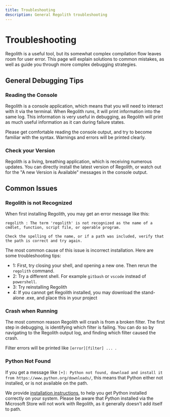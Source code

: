 ```yaml
---
title: Troubleshooting
description: General Regolith troubleshooting
---
```


# Troubleshooting

Regolith is a useful tool, but its somewhat complex compilation flow leaves room for user error. This page will explain solutions to common mistakes, as well as guide you through more complex debugging strategies.

## General Debugging Tips

### Reading the Console

Regolith is a console application, which means that you will need to interact with it via the terminal. When Regolith runs, it will print information into the same log. This information is very useful in debugging, as Regolith will print as much useful information as it can during failure states.

Please get comfortable reading the console output, and try to become familiar with the syntax. Warnings and errors will be printed clearly.

### Check your Version

Regolith is a living, breathing application, which is receiving numerous updates. You can directly install the latest version of Regolith, or watch out for the "A new Version is Available" messages in the console output.

## Common Issues

### Regolith is not Recognized

When first installing Regolith, you may get an error message like this:

```
regolith : The term 'regolith' is not recognized as the name of a cmdlet, function, script file, or operable program. 

Check the spelling of the name, or if a path was included, verify that the path is correct and try again.
```

The most common cause of this issue is incorrect installation. Here are some troubleshooting tips:

 - 1: First, try closing your shell, and opening a new one. Then rerun the `regolith` command.
 - 2: Try a different shell. For example `gitbash` or `vscode` instead of `powershell`.
 - 3: Try reinstalling Regolith
 - 4: If you cannot get Regolith installed, you may download the stand-alone .exe, and place this in your project

### Crash when Running

The most common reason Regolith will crash is from a broken filter. The first step in debugging, is identifying which filter is failing. You can do so by navigating to the Regolith output log, and finding which filter caused the crash. 

Filter errors will be printed like `[error][filter] ... `.

### Python Not Found

If you get a message like `[+]: Python not found, download and install it from https://www.python.org/downloads/`, this means that Python either not installed, or is not available on the path. 

We provide [installation instructions](/guide/python-filters), to help you get Python installed correctly on your system. Please be aware that Python installed via the Microsoft Store will not work with Regolith, as it generally doesn't add itself to path.
